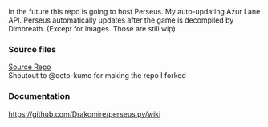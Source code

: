 In the future this repo is going to host Perseus. My auto-updating Azur Lane API. Perseus automatically updates after the game is decompiled by Dimbreath. (Except for images. Those are still wip)

### Source files
[Source Repo](https://github.com/Drakomire/perseus-data) <br>
Shoutout to @octo-kumo for making the repo I forked 

### Documentation
https://github.com/Drakomire/perseus.py/wiki
